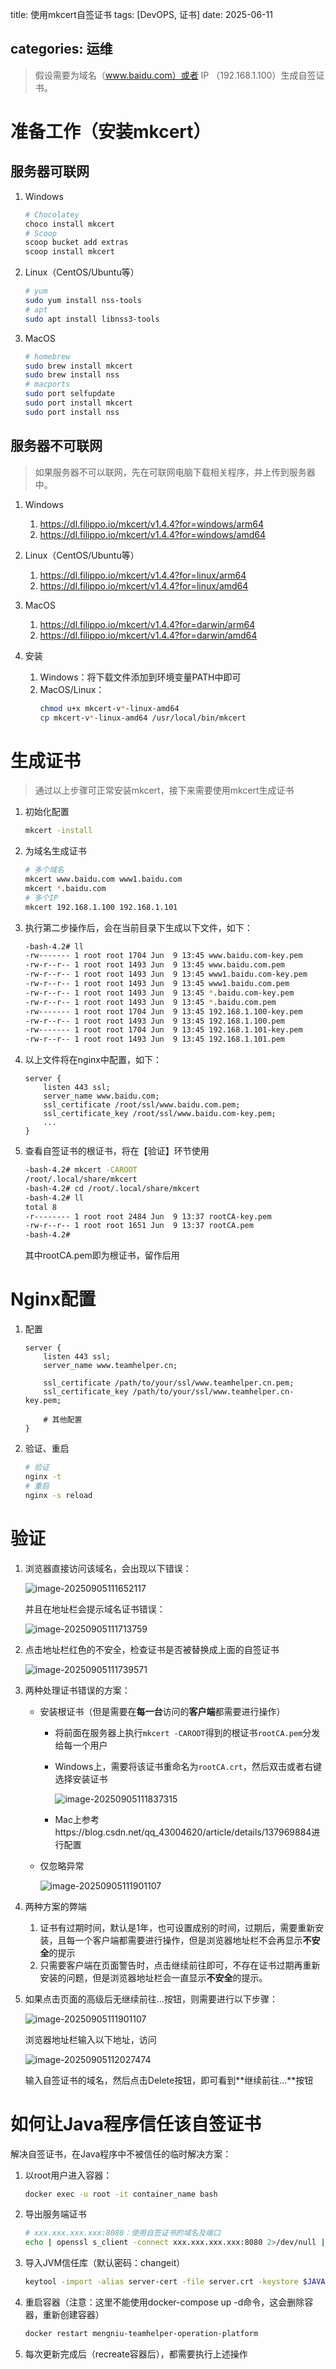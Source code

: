 title: 使用mkcert自签证书
tags: [DevOPS, 证书]
date: 2025-06-11

categories: 运维
---

> 假设需要为域名（www.baidu.com）或者 IP （192.168.1.100）生成自签证书。

<!-- more -->

# 准备工作（安装mkcert）
## 服务器可联网
1. Windows
    ```bash
    # Chocolatey
    choco install mkcert
    # Scoop
    scoop bucket add extras
    scoop install mkcert
    ```
2. Linux（CentOS/Ubuntu等）
    ```bash
    # yum
    sudo yum install nss-tools
    # apt
    sudo apt install libnss3-tools
    ```
3. MacOS
    ```bash
    # homebrew
    sudo brew install mkcert
    sudo brew install nss
    # macports
    sudo port selfupdate
    sudo port install mkcert
    sudo port install nss
    ```

## 服务器不可联网
> 如果服务器不可以联网，先在可联网电脑下载相关程序，并上传到服务器中。

1. Windows
    1. https://dl.filippo.io/mkcert/v1.4.4?for=windows/arm64
    2. https://dl.filippo.io/mkcert/v1.4.4?for=windows/amd64

2. Linux（CentOS/Ubuntu等）
    1. https://dl.filippo.io/mkcert/v1.4.4?for=linux/arm64
    2. https://dl.filippo.io/mkcert/v1.4.4?for=linux/amd64

3. MacOS
    1. https://dl.filippo.io/mkcert/v1.4.4?for=darwin/arm64
    2. https://dl.filippo.io/mkcert/v1.4.4?for=darwin/amd64

4. 安装
    1. Windows：将下载文件添加到环境变量PATH中即可
    2. MacOS/Linux：
        ```bash
        chmod u+x mkcert-v*-linux-amd64
        cp mkcert-v*-linux-amd64 /usr/local/bin/mkcert
        ```

# 生成证书

> 通过以上步骤可正常安装mkcert，接下来需要使用mkcert生成证书

1. 初始化配置
    ```bash
    mkcert -install
    ```
    
2. 为域名生成证书
    ```bash
    # 多个域名
    mkcert www.baidu.com www1.baidu.com 
    mkcert *.baidu.com
    # 多个IP
    mkcert 192.168.1.100 192.168.1.101
    ```

3. 执行第二步操作后，会在当前目录下生成以下文件，如下：
    ```bash
    -bash-4.2# ll
    -rw------- 1 root root 1704 Jun  9 13:45 www.baidu.com-key.pem
    -rw-r--r-- 1 root root 1493 Jun  9 13:45 www.baidu.com.pem
    -rw-r--r-- 1 root root 1493 Jun  9 13:45 www1.baidu.com-key.pem
    -rw-r--r-- 1 root root 1493 Jun  9 13:45 www1.baidu.com.pem
    -rw-r--r-- 1 root root 1493 Jun  9 13:45 *.baidu.com-key.pem
    -rw-r--r-- 1 root root 1493 Jun  9 13:45 *.baidu.com.pem
    -rw------- 1 root root 1704 Jun  9 13:45 192.168.1.100-key.pem
    -rw-r--r-- 1 root root 1493 Jun  9 13:45 192.168.1.100.pem
    -rw------- 1 root root 1704 Jun  9 13:45 192.168.1.101-key.pem
    -rw-r--r-- 1 root root 1493 Jun  9 13:45 192.168.1.101.pem
    ```

4. 以上文件将在nginx中配置，如下：
    ```nginx
    server {
        listen 443 ssl;
        server_name www.baidu.com;
        ssl_certificate /root/ssl/www.baidu.com.pem;
        ssl_certificate_key /root/ssl/www.baidu.com-key.pem;
        ...
    }
    ```
    
5. 查看自签证书的根证书，将在【验证】环节使用
    ```bash
    -bash-4.2# mkcert -CAROOT
    /root/.local/share/mkcert
    -bash-4.2# cd /root/.local/share/mkcert
    -bash-4.2# ll
    total 8
    -r-------- 1 root root 2484 Jun  9 13:37 rootCA-key.pem
    -rw-r--r-- 1 root root 1651 Jun  9 13:37 rootCA.pem
    -bash-4.2#
    ```
    其中rootCA.pem即为根证书，留作后用

# Nginx配置
1. 配置
    ```nginx
    server {
        listen 443 ssl;
        server_name www.teamhelper.cn;
    
        ssl_certificate /path/to/your/ssl/www.teamhelper.cn.pem;
        ssl_certificate_key /path/to/your/ssl/www.teamhelper.cn-key.pem;
    
        # 其他配置
    }
    ```
2. 验证、重启
    ```bash
    # 验证
    nginx -t
    # 重启
    nginx -s reload
    ```

# 验证
1. 浏览器直接访问该域名，会出现以下错误：

   ![image-20250905111652117](https://imgs.lodsve.com:9000/images/2025/09/05/48126498f3e5.png)

   并且在地址栏会提示域名证书错误：

   ![image-20250905111713759](https://imgs.lodsve.com:9000/images/2025/09/05/0d185534e6a1.png)

2. 点击地址栏红色的不安全，检查证书是否被替换成上面的自签证书

    ![image-20250905111739571](https://imgs.lodsve.com:9000/images/2025/09/05/74db92dc8615.png)

3. 两种处理证书错误的方案：
    - 安装根证书（但是需要在**每一台**访问的**客户端**都需要进行操作）
        - 将前面在服务器上执行`mkcert -CAROOT`得到的根证书`rootCA.pem`分发给每一个用户
        
        - Windows上，需要将该证书重命名为`rootCA.crt`，然后双击或者右键选择安装证书
        
          ![image-20250905111837315](https://imgs.lodsve.com:9000/images/2025/09/05/50594506ccac.png)
        
        - Mac上参考https://blog.csdn.net/qq_43004620/article/details/137969884进行配置
        
    - 仅忽略异常

        ![image-20250905111901107](https://imgs.lodsve.com:9000/images/2025/09/05/d7453e318f92.png)

4. 两种方案的弊端
    1. 证书有过期时间，默认是1年，也可设置成别的时间，过期后，需要重新安装，且每一个客户端都需要进行操作，但是浏览器地址栏不会再显示**不安全**的提示
    2. 只需要客户端在页面警告时，点击继续前往即可，不存在证书过期再重新安装的问题，但是浏览器地址栏会一直显示**不安全**的提示。    

5. 如果点击页面的高级后无继续前往...按钮，则需要进行以下步骤：

   ![image-20250905111901107](https://imgs.lodsve.com:9000/images/2025/09/05/d7453e318f92.png)

   浏览器地址栏输入以下地址，访问

   ![image-20250905112027474](https://imgs.lodsve.com:9000/images/2025/09/05/052864d8afbc.png)

   输入自签证书的域名，然后点击Delete按钮，即可看到**继续前往...**按钮

# 如何让Java程序信任该自签证书
解决自签证书，在Java程序中不被信任的临时解决方案：
1. 以root用户进入容器：
    ```bash
    docker exec -u root -it container_name bash
    ```
2. 导出服务端证书
    ```bash
    # xxx.xxx.xxx.xxx:8080：使用自签证书的域名及端口
    echo | openssl s_client -connect xxx.xxx.xxx.xxx:8080 2>/dev/null | openssl x509 > server.crt
    ```
3. 导入JVM信任库（默认密码：changeit）
    ```bash
    keytool -import -alias server-cert -file server.crt -keystore $JAVA_HOME/lib/security/cacerts
    ```
4. 重启容器（注意：这里不能使用docker-compose up -d命令，这会删除容器，重新创建容器）
    ```bash
    docker restart mengniu-teamhelper-operation-platform
    ```
5. 每次更新完成后（recreate容器后），都需要执行上述操作   